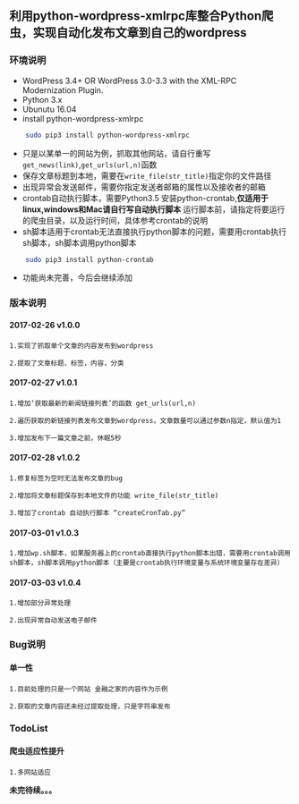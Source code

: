 ## 利用python-wordpress-xmlrpc库整合Python爬虫，实现自动化发布文章到自己的wordpress

### 环境说明
* WordPress 3.4+ OR WordPress 3.0-3.3 with the XML-RPC Modernization Plugin.
* Python 3.x  
* Ubunutu 16.04
* install python-wordpress-xmlrpc
```bash
    sudo pip3 install python-wordpress-xmlrpc
```
* 只是以某单一的网站为例，抓取其他网站，请自行重写``get_news(link)``,``get_urls(url,n)``函数
* 保存文章标题到本地，需要在``write_file(str_title)``指定你的文件路径
* 出现异常会发送邮件，需要你指定发送者邮箱的属性以及接收者的邮箱
* crontab自动执行脚本，需要Python3.5 安装python-crontab,**仅适用于linux,windows和Mac请自行写自动执行脚本** 运行脚本前，请指定将要运行的爬虫目录，以及运行时间，具体参考crontab的说明
* sh脚本适用于crontab无法直接执行python脚本的问题，需要用crontab执行sh脚本，sh脚本调用python脚本
```bash
    sudo pip3 install python-crontab
```
* 功能尚未完善，今后会继续添加

### 版本说明

#### 2017-02-26  v1.0.0

    1.实现了抓取单个文章的内容发布到wordpress

    2.提取了文章标题，标签，内容，分类

#### 2017-02-27  v1.0.1
    1.增加‘获取最新的新闻链接列表’的函数 get_urls(url,n)
    
    2.遍历获取的新链接列表发布文章到wordpress，文章数量可以通过参数n指定，默认值为1
    
    3.增加发布下一篇文章之前，休眠5秒
#### 2017-02-28  v1.0.2
    1.修复标签为空时无法发布文章的bug

    2.增加将文章标题保存到本地文件的功能 write_file(str_title)

    3.增加了crontab 自动执行脚本 “createCronTab.py”
#### 2017-03-01  v1.0.3
    1.增加wp.sh脚本，如果服务器上的crontab直接执行python脚本出错，需要用crontab调用sh脚本，sh脚本调用python脚本（主要是crontab执行环境变量与系统环境变量存在差异）
#### 2017-03-03  v1.0.4
    1.增加部分异常处理
    
    2.出现异常自动发送电子邮件
### Bug说明

#### 单一性

    1.目前处理的只是一个网站 金融之家的内容作为示例

    2.获取的文章内容还未经过提取处理，只是字符串发布


### TodoList

#### 爬虫适应性提升
    1.多网站适应

**未完待续。。。**



